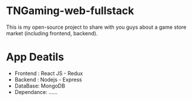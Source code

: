 # TNGaming-web-fullstack
This is my open-source project to share with you guys about a game store market (including frontend, backend).

# App Deatils
- Frontend : React JS - Redux 
- Backend : Nodejs - Express
- DataBase: MongoDB
- Dependance: 
 ......
